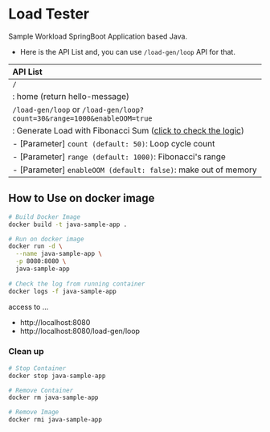 # Load Tester

Sample Workload SpringBoot Application based Java.

- Here is the API List and, you can use `/load-gen/loop` API for that.

| API List                      |
| :---------------------------- |
| `/`                           |
| : home (return hello-message) |
| `/load-gen/loop` or `/load-gen/loop?count=30&range=1000&enableOOM=true` |
| : Generate Load with Fibonacci Sum ([click to check the logic](https://github.com/SPONGE-JL/load-testing-spring-worker/blob/main/src/main/java/com/amazonaws/samples/loadtester/interfaces/LoadGeneratorController.java#L16-L21)) |
| - [Parameter] `count (default: 50)`: Loop cycle count          |
| - [Parameter] `range (default: 1000)`: Fibonacci's range       |
| - [Parameter] `enableOOM (default: false)`: make out of memory |

## How to Use on docker image

```bash
# Build Docker Image
docker build -t java-sample-app .

# Run on docker image
docker run -d \
  --name java-sample-app \
  -p 8080:8080 \
  java-sample-app
  
# Check the log from running container
docker logs -f java-sample-app
```

access to ...

- http://localhost:8080
- http://localhost:8080/load-gen/loop

### Clean up

```bash
# Stop Container
docker stop java-sample-app

# Remove Container
docker rm java-sample-app

# Remove Image
docker rmi java-sample-app
```
